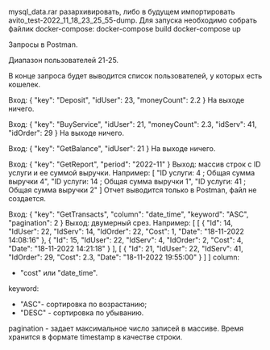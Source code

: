 
mysql_data.rar разархивировать, либо в будущем импортировать avito_test-2022_11_18_23_25_55-dump.
Для запуска необходимо собрать файлик docker-compose:
docker-compose build 
docker-compose up

Запросы в Postman.

Диапазон пользователей 21-25.

В конце запроса будет выводится список пользователей, у которых есть кошелек.

Вход:
{
    "key": "Deposit",
    "idUser": 23,
    "moneyCount": 2.2
}
На выходе ничего.

Вход:
{
    "key": "BuyService",
    "idUser": 21,
    "moneyCount": 2.3,
    "idServ": 41,
    "idOrder": 29
}
На выходе ничего.

Вход:
{
    "key": "GetBalance",
    "idUser": 21
}
На выходе ничего.



Вход:
{
    "key": "GetReport",
    "period": "2022-11"
}
Выход: массив строк с ID услуги и ее суммой выручки.
Например: [
    "ID услуги: 4 ; Общая сумма выручки 4",
    "ID услуги: 14 ; Общая сумма выручки 1",
    "ID услуги: 41 ; Общая сумма выручки 2"
]
Отчет выводится только в Postman, файл не создается.

Вход:
{
    "key": "GetTransacts",
    "column": "date_time", 
    "keyword": "ASC",
    "pagination": 2
}
Выход: двумерный срез.
Например: [
    [
        {
            "Id": 14,
            "IdUser": 22,
            "IdServ": 14,
            "IdOrder": 22,
            "Cost": 1,
            "Date": "18-11-2022 14:08:16"
        },
        {
            "Id": 15,
            "IdUser": 22,
            "IdServ": 4,
            "IdOrder": 2,
            "Cost": 4,
            "Date": "18-11-2022 14:21:18"
        }
    ],
    [
        {
            "Id": 21,
            "IdUser": 22,
            "IdServ": 41,
            "IdOrder": 29,
            "Cost": 2.3,
            "Date": "18-11-2022 19:55:00"
        }
    ]
]
column:
 - "cost" или "date_time".

keyword:
 - "ASC"- сортировка по возрастанию;
 - "DESC" - сортировка по убыванию.

pagination - задает максимальное число записей в массиве.
Время хранится в формате timestamp в качестве строки.
